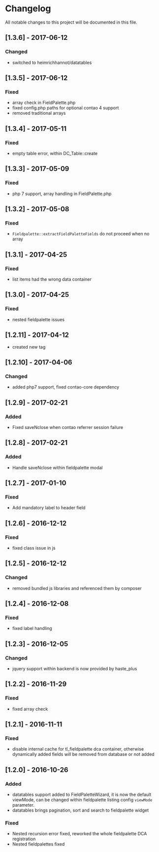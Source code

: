 # Changelog
All notable changes to this project will be documented in this file.

## [1.3.6] - 2017-06-12

### Changed
- switched to heimrichhannot/datatables

## [1.3.5] - 2017-06-12

### Fixed
- array check in FieldPalette.php
- fixed config.php paths for optional contao 4 support
- removed traditional arrays

## [1.3.4] - 2017-05-11

### Fixed
- empty table error, within DC_Table::create

## [1.3.3] - 2017-05-09

### Fixed
- php 7 support, array handling in FieldPalette.php

## [1.3.2] - 2017-05-08

### Fixed
- `Fieldpalette::extractFieldPaletteFields` do not proceed when no array

## [1.3.1] - 2017-04-25

### Fixed
- list items had the wrong data container

## [1.3.0] - 2017-04-25

### Fixed
- nested fieldpalette issues

## [1.2.11] - 2017-04-12
- created new tag

## [1.2.10] - 2017-04-06

### Changed
- added php7 support, fixed contao-core dependency

## [1.2.9] - 2017-02-21

### Added
- Fixed saveNclose when contao referrer session failure

## [1.2.8] - 2017-02-21

### Added
- Handle saveNclose within fieldpalette modal

## [1.2.7] - 2017-01-10

### Fixed
- Add mandatory label to header field

## [1.2.6] - 2016-12-12

### Fixed
- fixed class issue in js

## [1.2.5] - 2016-12-12

### Changed
- removed bundled js libraries and referenced them by composer

## [1.2.4] - 2016-12-08

### Fixed
- fixed label handling

## [1.2.3] - 2016-12-05

### Changed
- jquery support within backend is now provided by haste_plus

## [1.2.2] - 2016-11-29

### Fixed
- fixed array check

## [1.2.1] - 2016-11-11

### Fixed
- disable internal cache for tl_fieldpalette dca container, otherwise dynamically added fields will be removed from database or not added

## [1.2.0] - 2016-10-26

### Added
- datatables support added to FieldPaletteWizard, it is now the default viewMode, can be changed within fieldpalette listing config `viewMode` parameter.
- datatables brings pagination, sort and search to fieldpalette widget

### Fixed
- Nested recursion error fixed, reworked the whole fieldpalette DCA registration
- Nested fieldpalettes fixed
